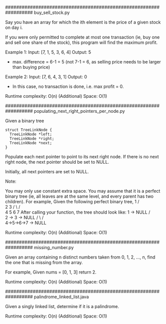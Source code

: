##################################################################
buy_sell_stock.py

Say you have an array for which the ith element is the price of a given stock on day i.

If you were only permitted to complete at most one transaction (ie, buy one and sell one share of the stock), this program will find the maximum profit.

Example 1:
Input: [7, 1, 5, 3, 6, 4]
Output: 5
* max. difference = 6-1 = 5 (not 7-1 = 6, as selling price needs to be larger than buying price)


Example 2:
Input: [7, 6, 4, 3, 1]
Output: 0
* In this case, no transaction is done, i.e. max profit = 0.

Runtime complexity: O(n)
(Additional) Space: O(1)

##################################################################
populating_next_right_pointers_per_node.py

Given a binary tree

    struct TreeLinkNode {
      TreeLinkNode *left;
      TreeLinkNode *right;
      TreeLinkNode *next;
    }
Populate each next pointer to point to its next right node. If there is no next right node, the next pointer should be set to NULL.

Initially, all next pointers are set to NULL.

Note:

You may only use constant extra space.
You may assume that it is a perfect binary tree (ie, all leaves are at the same level, and every parent has two children).
For example,
Given the following perfect binary tree,
         1
       /  \
      2    3
     / \  / \
    4  5  6  7
After calling your function, the tree should look like:
         1 -> NULL
       /  \
      2 -> 3 -> NULL
     / \  / \
    4->5->6->7 -> NULL


Runtime complexity: O(n)
(Additional) Space: O(1)

##################################################################
missing_number.py

Given an array containing n distinct numbers taken from 0, 1, 2, ..., n, find the one that is missing from the array.

For example,
Given nums = [0, 1, 3] return 2.

Runtime complexity: O(n)
(Additional) Space: O(1)


##################################################################
palindrome_linked_list.java

Given a singly linked list, determine if it is a palindrome.

Runtime complexity: O(n)
(Additional) Space: O(1)

